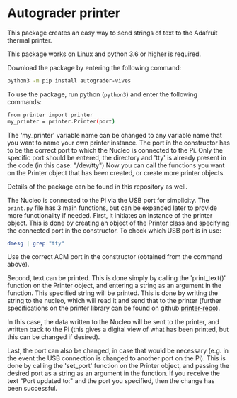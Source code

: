 # Autograder printer

This package creates an easy way to send strings of text to the Adafruit thermal printer.

This package works on Linux and python 3.6 or higher is required.

Download the package by entering the following command: 
```bash
python3 -m pip install autograder-vives
```

To use the package, run python (`python3`) and enter the following commands:

```bash
from printer import printer
my_printer = printer.Printer(port)
```

The 'my_printer' variable name can be changed to any variable name that you want to name your own printer instance. The port in the constructor has to be the correct port to which the Nucleo is connected to the Pi. Only the specific port should be entered, the directory and 'tty' is already present in the code (in this case: "/dev/tty")
Now you can call the functions you want on the Printer object that has been created, or create more printer objects.

Details of the package can be found in this repository as well.

The Nucleo is connected to the Pi via the USB port for simplicity. The `print.py` file has 3 main functions, but can be expanded later to provide more functionality if needed.
First, it initiates an instance of the printer object. This is done by creating an object of the Printer class and specifying the connected port in the constructor. To check which USB port is in use:

```bash
dmesg | grep "tty"
```

Use the correct ACM port in the constructor (obtained from the command above).

Second, text can be printed. This is done simply by calling the 'print_text()' function on the Printer object, and entering a string as an argument in the function. This specified string will be printed. This is done by writing the string to the nucleo, which will read it and send that to the printer (further specifications on the printer library can be found on github [printer-repo](https://github.com/vives-projectweek-2022/autograder-printer-library)).

In this case, the data written to the Nucleo will be sent to the printer, and written back to the Pi (this gives a digital view of what has been printed, but this can be changed if desired).

Last, the port can also be changed, in case that would be necessary (e.g. in the event the USB connection is changed to another port on the Pi). This is done by calling the 'set_port' function on the Printer object, and passing the desired port as a string as an argument in the function. If you receive the text "Port updated to:" and the port you specified, then the change has been successful.
